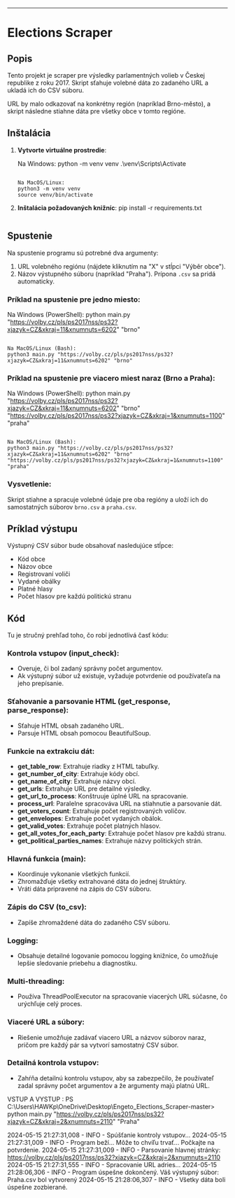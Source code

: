 ---

# Elections Scraper

## Popis

Tento projekt je scraper pre výsledky parlamentných volieb v Českej republike z roku 2017. Skript sťahuje volebné dáta zo zadaného URL a ukladá ich do CSV súboru.

URL by malo odkazovať na konkrétny región (napríklad Brno-město), a skript následne stiahne dáta pre všetky obce v tomto regióne.

## Inštalácia

1. **Vytvorte virtuálne prostredie**:

    Na Windows:
    python -m venv venv
    .\venv\Scripts\Activate
    ```

    Na MacOS/Linux:
    python3 -m venv venv
    source venv/bin/activate
    ```

2. **Inštalácia požadovaných knižníc**:
    pip install -r requirements.txt
    ```

## Spustenie

Na spustenie programu sú potrebné dva argumenty:
1. URL volebného regiónu (nájdete kliknutím na "X" v stĺpci "Výběr obce").
2. Názov výstupného súboru (napríklad "Praha"). Prípona `.csv` sa pridá automaticky.

### Príklad na spustenie pre jedno miesto:

Na Windows (PowerShell):
python main.py "https://volby.cz/pls/ps2017nss/ps32?xjazyk=CZ&xkraj=11&xnumnuts=6202" "brno"
```

Na MacOS/Linux (Bash):
python3 main.py "https://volby.cz/pls/ps2017nss/ps32?xjazyk=CZ&xkraj=11&xnumnuts=6202" "brno"
```

### Príklad na spustenie pre viacero miest naraz (Brno a Praha):

Na Windows (PowerShell):
python main.py "https://volby.cz/pls/ps2017nss/ps32?xjazyk=CZ&xkraj=11&xnumnuts=6202" "brno" "https://volby.cz/pls/ps2017nss/ps32?xjazyk=CZ&xkraj=1&xnumnuts=1100" "praha"
```

Na MacOS/Linux (Bash):
python3 main.py "https://volby.cz/pls/ps2017nss/ps32?xjazyk=CZ&xkraj=11&xnumnuts=6202" "brno" "https://volby.cz/pls/ps2017nss/ps32?xjazyk=CZ&xkraj=1&xnumnuts=1100" "praha"
```

### Vysvetlenie:
Skript stiahne a spracuje volebné údaje pre oba regióny a uloží ich do samostatných súborov `brno.csv` a `praha.csv`.

## Príklad výstupu

Výstupný CSV súbor bude obsahovať nasledujúce stĺpce:

- Kód obce
- Názov obce
- Registrovaní voliči
- Vydané obálky
- Platné hlasy
- Počet hlasov pre každú politickú stranu

## Kód

Tu je stručný prehľad toho, čo robí jednotlivá časť kódu:

### Kontrola vstupov (input_check):
- Overuje, či bol zadaný správny počet argumentov.
- Ak výstupný súbor už existuje, vyžaduje potvrdenie od používateľa na jeho prepísanie.

### Sťahovanie a parsovanie HTML (get_response, parse_response):
- Sťahuje HTML obsah zadaného URL.
- Parsuje HTML obsah pomocou BeautifulSoup.

### Funkcie na extrakciu dát:
- **get_table_row**: Extrahuje riadky z HTML tabuľky.
- **get_number_of_city**: Extrahuje kódy obcí.
- **get_name_of_city**: Extrahuje názvy obcí.
- **get_urls**: Extrahuje URL pre detailné výsledky.
- **get_url_to_process**: Konštruuje úplné URL na spracovanie.
- **process_url**: Paralelne spracováva URL na stiahnutie a parsovanie dát.
- **get_voters_count**: Extrahuje počet registrovaných voličov.
- **get_envelopes**: Extrahuje počet vydaných obálok.
- **get_valid_votes**: Extrahuje počet platných hlasov.
- **get_all_votes_for_each_party**: Extrahuje počet hlasov pre každú stranu.
- **get_political_parties_names**: Extrahuje názvy politických strán.

### Hlavná funkcia (main):
- Koordinuje vykonanie všetkých funkcií.
- Zhromažďuje všetky extrahované dáta do jednej štruktúry.
- Vráti dáta pripravené na zápis do CSV súboru.

### Zápis do CSV (to_csv):
- Zapíše zhromaždené dáta do zadaného CSV súboru.

### Logging:
- Obsahuje detailné logovanie pomocou logging knižnice, čo umožňuje lepšie sledovanie priebehu a diagnostiku.

### Multi-threading:
- Používa ThreadPoolExecutor na spracovanie viacerých URL súčasne, čo urýchľuje celý proces.

### Viaceré URL a súbory:
- Riešenie umožňuje zadávať viacero URL a názvov súborov naraz, pričom pre každý pár sa vytvorí samostatný CSV súbor.

### Detailná kontrola vstupov:
- Zahŕňa detailnú kontrolu vstupov, aby sa zabezpečilo, že používateľ zadal správny počet argumentov a že argumenty majú platnú URL.

VSTUP A VYSTUP : 
PS C:\Users\HAWKp\OneDrive\Desktop\Engeto_Elections_Scraper-master> python main.py  "https://volby.cz/pls/ps2017nss/ps32?xjazyk=CZ&xkraj=2&xnumnuts=2110"  "Praha"
>> 
2024-05-15 21:27:31,008 - INFO - Spúšťanie kontroly vstupov...
2024-05-15 21:27:31,009 - INFO - Program beží... Môže to chvíľu trvať...
Počkajte na potvrdenie.
2024-05-15 21:27:31,009 - INFO - Parsovanie hlavnej stránky: https://volby.cz/pls/ps2017nss/ps32?xjazyk=CZ&xkraj=2&xnumnuts=2110
2024-05-15 21:27:31,555 - INFO - Spracovanie URL adries...
2024-05-15 21:28:06,306 - INFO - Program úspešne dokončený.
Váš výstupný súbor: Praha.csv bol vytvorený
2024-05-15 21:28:06,307 - INFO - Všetky dáta boli úspešne zozbierané.

